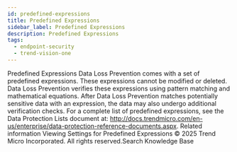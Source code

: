 ```yaml
---
id: predefined-expressions
title: Predefined Expressions
sidebar_label: Predefined Expressions
description: Predefined Expressions
tags:
  - endpoint-security
  - trend-vision-one
---
```


 Predefined Expressions Data Loss Prevention comes with a set of predefined expressions. These expressions cannot be modified or deleted. Data Loss Prevention verifies these expressions using pattern matching and mathematical equations. After Data Loss Prevention matches potentially sensitive data with an expression, the data may also undergo additional verification checks. For a complete list of predefined expressions, see the Data Protection Lists document at: http://docs.trendmicro.com/en-us/enterprise/data-protection-reference-documents.aspx. Related information Viewing Settings for Predefined Expressions © 2025 Trend Micro Incorporated. All rights reserved.Search Knowledge Base